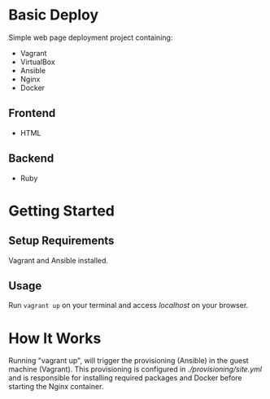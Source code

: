 # Basic Deploy

Simple web page deployment project containing:

- Vagrant
- VirtualBox
- Ansible
- Nginx
- Docker

## Frontend

- HTML

## Backend

- Ruby

# Getting Started

## Setup Requirements

Vagrant and Ansible installed.

## Usage

Run `vagrant up` on your terminal and access _localhost_ on your browser.

# How It Works

Running "vagrant up", will trigger the provisioning (Ansible) in the guest machine (Vagrant). This provisioning is configured in _./provisioning/site.yml_ and is responsible for installing required packages and Docker before starting the Nginx container.
